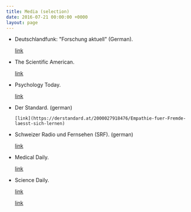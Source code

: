 ```yaml
---
title: Media (selection)
date: 2016-07-21 00:00:00 +0000
layout: page
---
```

* Deutschlandfunk: "Forschung aktuell" (German).

  [link](http://ondemand-mp3.dradio.de/file/dradio/2018/02/22/der_freundliche_fremde_vorurteile_lassen_sich_erstaunlich_dlf_20180222_1648_be513401.mp3)
* The Scientific American.

     [link](https://www.scientificamerican.com/article/what-s-your-real-motive-for-being-altruistic/)

* Psychology Today.

     [link](https://www.psychologytoday.com/blog/the-athletes-way/201512/your-brain-can-learn-empathize-outside-groups)

* Der Standard. (german)

      [link](https://derstandard.at/2000027918476/Empathie-fuer-Fremde-laesst-sich-lernen)

* Schweizer Radio und Fernsehen (SRF). (german)

     [link](http://www.srf.ch/wissen/mensch/das-raetsel-der-selbstlosigkeit)

* Medical Daily.

     [link](http://www.medicaldaily.com/empathy-triggered-positive-experiences-among-strangers-study-366316)

* Science Daily.

     [link](https://www.sciencedaily.com/releases/2016/03/160303145739.htm)

     [link](https://www.sciencedaily.com/releases/2016/03/160303145739.htm)